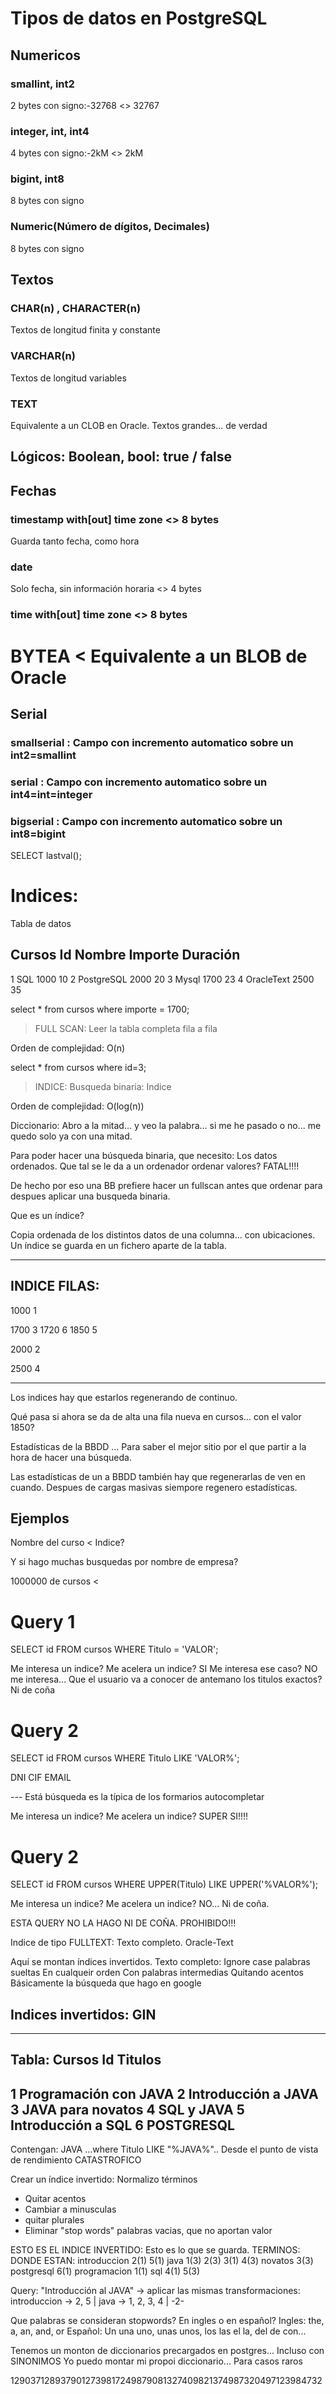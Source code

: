 # Tipos de datos en PostgreSQL

## Numericos

### smallint, int2 

2 bytes con signo:-32768 <> 32767

### integer, int, int4

4 bytes con signo:-2kM <> 2kM

### bigint, int8

8 bytes con signo

### Numeric(Número de dígitos, Decimales)

8 bytes con signo

## Textos

### CHAR(n) , CHARACTER(n)
Textos de longitud finita y constante

### VARCHAR(n)
Textos de longitud variables

### TEXT
Equivalente a un CLOB en Oracle. Textos grandes... de verdad

## Lógicos: Boolean, bool: true / false

## Fechas

### timestamp with[out] time zone <> 8 bytes

Guarda tanto fecha, como hora

### date

Solo fecha, sin información horaria <> 4 bytes

### time with[out] time zone <> 8 bytes

# BYTEA < Equivalente a un BLOB de Oracle

## Serial

### smallserial : Campo con incremento automatico sobre un int2=smallint

### serial : Campo con incremento automatico sobre un int4=int=integer

### bigserial : Campo con incremento automatico sobre un int8=bigint

SELECT lastval();



# Indices:

Tabla de datos

Cursos
Id  Nombre      Importe     Duración
-------------------------------------
1   SQL         1000        10
2   PostgreSQL  2000        20
3   Mysql       1700        23
4   OracleText  2500        35


select * from cursos where importe = 1700;
> FULL SCAN:    Leer la tabla completa fila a fila

Orden de complejidad: O(n)

select * from cursos where id=3;
> INDICE:       Busqueda binaria: Indice

Orden de complejidad: O(log(n))

Diccionario: Abro a la mitad... y veo la palabra... si me he pasado o no...
me quedo solo ya con una mitad.

Para poder hacer una búsqueda binaria, que necesito: Los datos ordenados.
Que tal se le da a un ordenador ordenar valores?     FATAL!!!!

De hecho por eso una BB prefiere hacer un fullscan antes que ordenar para despues aplicar una busqueda binaria.

Que es un índice?

Copia ordenada de los distintos datos de una columna... con ubicaciones.
Un índice se guarda en un fichero aparte de la tabla.

-----------------------
INDICE      FILAS:
-----------------------



1000        1


1700        3
1720        6
1850        5

2000        2



2500        4



-----------------------
Los indices hay que estarlos regenerando de continuo.

Qué pasa si ahora se da de alta una fila nueva en cursos... con el valor 1850?

Estadísticas de la BBDD ... Para saber el mejor sitio por el que partir a la hora de hacer una búsqueda.

Las estadísticas de un a BBDD también hay que regenerarlas de ven en cuando.
    Despues de cargas masivas siempore regenero estadísticas.
    
    
## Ejemplos
Nombre del curso < Indice?

Y si hago muchas busquedas por nombre de empresa?

1000000 de cursos < 

# Query 1

SELECT id 
FROM cursos 
WHERE
    Titulo = 'VALOR';

Me interesa un indice? Me acelera un indice?
SI
Me interesa ese caso? NO me interesa...
Que el usuario va a conocer de antemano los titulos exactos? 
Ni de coña

# Query 2

SELECT id 
FROM cursos 
WHERE
    Titulo LIKE 'VALOR%';   

DNI
CIF
EMAIL

--- Está búsqueda es la típica de los formarios autocompletar
    
Me interesa un indice? Me acelera un indice?
SUPER SI!!!!

# Query 2

SELECT id 
FROM cursos 
WHERE
    UPPER(Titulo) LIKE UPPER('%VALOR%');   

Me interesa un indice? Me acelera un indice?
NO... Ni de coña.

ESTA QUERY NO LA HAGO NI DE COÑA. PROHIBIDO!!!

Indice de tipo FULLTEXT: Texto completo.
Oracle-Text

Aquí se montan índices invertidos.
Texto completo:
    Ignore case
    palabras sueltas
    En cualqueir orden
    Con palabras intermedias
    Quitando acentos
Básicamente la búsqueda que hago en google


## Indices invertidos: GIN

------------------------
Tabla: Cursos
Id  Titulos
------------------------
1    Programación con JAVA
2    Introducción a JAVA
3    JAVA para novatos
4    SQL y JAVA
5    Introducción a SQL
6    POSTGRESQL
------------------------

Contengan: JAVA
...where Titulo LIKE "%JAVA%".. Desde el punto de vista de rendimiento CATASTROFICO

Crear un índice invertido: Normalizo términos
- Quitar acentos
- Cambiar a minusculas
- quitar plurales
- Eliminar "stop words" palabras vacias, que no aportan valor

ESTO ES EL INDICE INVERTIDO: Esto es lo que se guarda.
TERMINOS:           DONDE ESTAN:
introduccion        2(1) 5(1)
java                1(3) 2(3) 3(1) 4(3)
novatos             3(3)
postgresql          6(1)
programacion        1(1)
sql                 4(1) 5(3)



Query: "Introducción al JAVA" -> aplicar las mismas transformaciones:
introduccion -> 2, 5    |
java -> 1, 2, 3, 4      |   -2-

Que palabras se consideran stopwords? En ingles o en español?
Ingles: the, a, an, and, or
Español: Un una uno, unas unos, los las el la, del de con...

Tenemos un monton de diccionarios precargados en postgres... Incluso con SINONIMOS
Yo puedo montar mi propoi diccionario... Para casos raros


1290371289379012739817249879081327409821374987320497123984732

